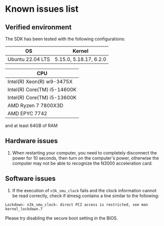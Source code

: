 # Known issues list

## Verified environment
The SDK has been tested with the following configurations:

| OS | Kernel |
|-|-|
| Ubuntu 22.04 LTS | 5.15.0, 5.18.17, 6.2.0 |

| CPU |
|-|
|Intel(R) Xeon(R) w9-3475X|
|Intel(R) Core(TM) i5-14600K|
|Intel(R) Core(TM) i5-13600K|
|AMD Ryzen 7 7800X3D|
|AMD EPYC 7742|

and at least 64GB of RAM

## Hardware issues
1. When restarting your computer, you need to completely disconnect the power for 10 seconds, then turn on the computer's power, otherwise the computer may not be able to recognize the N3000 acceleration card. 

## Software issues
1. If the execution of `n3k_smu_clock` fails and the clock information cannot be read correctly, check if dmesg contains a line similar to the following:
```
Lockdown: n3k_smu_clock: direct PCI access is restricted, see man kernel_lockdown.7
```
Please try disabling the secure boot setting in the BIOS.
